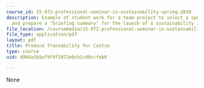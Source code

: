 ```yaml
---
course_id: 15-972-professional-seminar-in-sustainability-spring-2010
description: Example of student work for a team project to select a specific organization
  and prepare a "briefing summary" for the launch of a sustainability initiative.
file_location: /coursemedia/15-972-professional-seminar-in-sustainability-spring-2010/d966a3b5ef9f9f1072e0cb1cd0ccfeb0_MIT15_972S10_pres05.pdf
file_type: application/pdf
layout: pdf
title: Produce Traceability for Costco
type: course
uid: d966a3b5ef9f9f1072e0cb1cd0ccfeb0

---
```

None